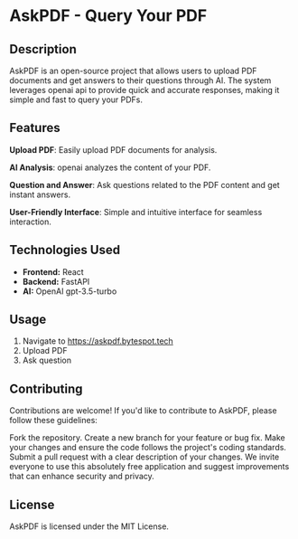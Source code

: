# AskPDF - Query Your PDF

## Description
AskPDF is an open-source project that allows users to upload PDF documents and get answers to their questions through AI. The system leverages openai api to provide quick and accurate responses, making it simple and fast to query your PDFs.

## Features
**Upload PDF**: Easily upload PDF documents for analysis.

**AI Analysis**: openai analyzes the content of your PDF.

**Question and Answer**: Ask questions related to the PDF content and get instant answers.

**User-Friendly Interface**: Simple and intuitive interface for seamless interaction.

## Technologies Used
- **Frontend:** React
- **Backend:** FastAPI
- **AI:** OpenAI gpt-3.5-turbo

## Usage
1. Navigate to https://askpdf.bytespot.tech
2. Upload PDF
3. Ask question

## Contributing
Contributions are welcome! If you'd like to contribute to AskPDF, please follow these guidelines:

Fork the repository.
Create a new branch for your feature or bug fix.
Make your changes and ensure the code follows the project's coding standards.
Submit a pull request with a clear description of your changes.
We invite everyone to use this absolutely free application and suggest improvements that can enhance security and privacy.

## License
AskPDF is licensed under the MIT License.

